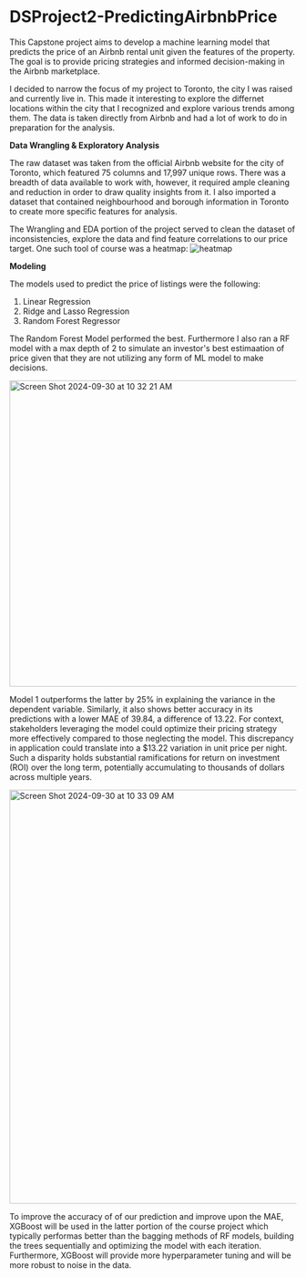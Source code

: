 # DSProject2-PredictingAirbnbPrice

This Capstone project aims to develop a machine learning model that predicts the price of an Airbnb rental unit given the features of the property. The goal is to provide pricing strategies and informed decision-making in the Airbnb marketplace. 

I decided to narrow the focus of my project to Toronto, the city I was raised and currently live in. This made it interesting to explore the differnet locations within the city that I recognized and explore various trends among them. The data is taken directly from Airbnb and had a lot of work to do in preparation for the analysis. 

**Data Wrangling & Exploratory Analysis** 

The raw dataset was taken from the official Airbnb website for the city of Toronto, which featured 75 columns and 17,997 unique rows. There was a breadth of data available to work with, however, it required ample cleaning and reduction in order to draw quality insights from it. I also imported a dataset that contained neighbourhood and borough information in Toronto to create more specific features for analysis. 

The Wrangling and EDA portion of the project served to clean the dataset of inconsistencies, explore the data and find feature correlations to our price target. One such tool of course was a heatmap:
![heatmap](https://github.com/user-attachments/assets/f15fe559-e547-4405-8bb6-ca2287298849)

**Modeling**

The models used to predict the price of listings were the following:
1. Linear Regression
2. Ridge and Lasso Regression
3. Random Forest Regressor

The Random Forest Model performed the best. Furthermore I also ran a RF model with a max depth of 2 to simulate an investor's best estimaation of price given that they are not utilizing any form of ML model to make decisions. 

<img width="537" alt="Screen Shot 2024-09-30 at 10 32 21 AM" src="https://github.com/user-attachments/assets/6846d514-4cd3-4756-b87b-ace921df91be">

Model 1 outperforms the latter by 25% in explaining the variance in the dependent variable. Similarly, it also shows better accuracy in its predictions with a lower MAE of 39.84, a difference of 13.22. For context, stakeholders leveraging the model could optimize their pricing strategy more effectively compared to those neglecting the model. This discrepancy in application could translate into a $13.22 variation in unit price per night. Such a disparity holds substantial ramifications for return on investment (ROI) over the long term, potentially accumulating to thousands of dollars across multiple years.

<img width="726" alt="Screen Shot 2024-09-30 at 10 33 09 AM" src="https://github.com/user-attachments/assets/34e4ecad-89f7-4693-9dab-dfd3673b54cf">

To improve the accuracy of of our prediction and improve upon the MAE, XGBoost will be used in the latter portion of the course project which typically performas better than the bagging methods of RF models, building the trees sequentially and optimizing the model with each iteration. Furthermore, XGBoost will provide more hyperparameter tuning and will be more robust to noise in the data. 
